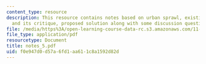 ```yaml
---
content_type: resource
description: This resource contains notes based on urban sprawl, existing study strategy,
  and its critique, proposed solution along with some discussion questions.
file: /media/https%3A/open-learning-course-data-rc.s3.amazonaws.com/11-522-research-seminar-on-urban-information-systems-fall-2005/f0e947d0d57a6fd1aa611c8a1592d82d_notes_5.pdf
file_type: application/pdf
resourcetype: Document
title: notes_5.pdf
uid: f0e947d0-d57a-6fd1-aa61-1c8a1592d82d
---
```

